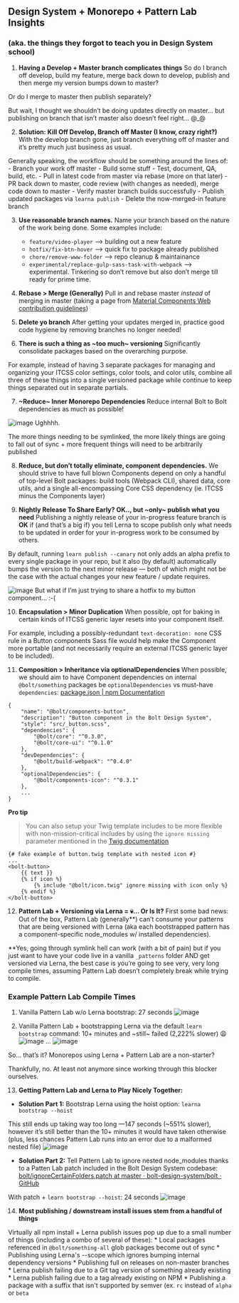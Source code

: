 
## **Design System + Monorepo + Pattern Lab Insights**
### (aka. the things they forgot to teach you in Design System school)

1. **Having a Develop + Master branch complicates things**
So do I branch off develop, build my feature, merge back down to develop, publish and then merge my version bumps down to master? 

Or do I merge to master then publish separately? 

But wait, I thought we shouldn’t be doing updates directly on master… but publishing on branch that isn’t master also doesn’t feel right… @_@

2. **Solution: Kill Off Develop, Branch off Master (I know, crazy right?)**
With the develop branch gone, just branch everything off of master and it’s pretty much just business as usual.

Generally speaking, the workflow should be something around the lines of: 
	- Branch your work off master
	- Build some stuff
	- Test, document, QA, build, etc.
	- Pull in latest code from master via rebase (more on that later)
	- PR back down to master, code review (with changes as needed), merge code down to master
	- Verify master branch builds successfully
	- Publish updated packages via `learna publish` 
	- Delete the now-merged-in feature branch

3. **Use reasonable branch names.**
Name your branch based on the nature of the work being done. Some examples include:
	* `feature/video-player` —> building out a new feature
	* `hotfix/fix-btn-hover` —> quick fix to package already published
	* `chore/remove-www-folder` —> repo cleanup & maintainance
	* `experimental/replace-gulp-sass-task-with-webpack`  —> experimental. Tinkering so don’t remove but also don’t merge till ready for prime time.
	
4. **Rebase > Merge (Generally)**
Pull in and rebase master *instead* of merging in master (taking a page from [Material Components Web contribution guidelines](https://github.com/material-components/material-components-web/blob/master/CONTRIBUTING.md#submitting-pull-requests))

5. **Delete yo branch** 
After getting your updates merged in, practice good code hygiene  by removing branches no longer needed!

6. **There is such a thing as ~too much~ versioning**
Significantly consolidate packages based on the overarching purpose. 

For example, instead of having 3 separate packages for managing and organizing your ITCSS color settings, color tools, and color utils, combine all three of these things into a single versioned package while continue to keep things separated out in separate partials.

7. **~Reduce~ Inner Monorepo Dependencies**
Reduce internal Bolt to Bolt dependencies as much as possible!

![image](https://user-images.githubusercontent.com/1617209/33673997-522d6aa8-da7c-11e7-963e-5ab52fdf21e4.png)
Ughhhh.

The more things needing to be symlinked, the more likely things are going to fall out of sync + more frequent things will need to be arbitrarily published

8. **Reduce, but don’t totally eliminate, component dependencies.** 
We should strive to have full blown Components depend on only a handful of top-level Bolt packages: build tools (Webpack CLI), shared data, core utils, and a single all-encompassing Core CSS dependency (ie. ITCSS minus the Components layer)

9. **Nightly Release To Share Early? OK.., but ~only~ publish what you need** 
Publishing a nightly release of your in-progress feature branch is **OK** if (and that’s a big if) you tell Lerna to scope publish only what needs to be updated in order for your in-progress work to be consumed by others.

By default, running `learn publish --canary` not only adds an alpha prefix to every single package in your repo, but it also (by default) automatically bumps the version to the next minor release — both of which might not be the case with the actual changes your new feature / update requires.

![image](https://user-images.githubusercontent.com/1617209/33674018-6289daee-da7c-11e7-8051-5194a4e189d8.png)
But what if I’m just trying to share a hotfix to my button component… :-(

10. **Encapsulation > Minor Duplication** 
When possible, opt for baking in certain kinds of ITCSS generic layer resets into your component itself. 

For example, including a possibly-redundant `text-decoration: none` CSS rule in a Button components Sass file would help make the Component more portable (and not necessarily require an external ITCSS generic layer to be included). 

11. **Composition > Inheritance via optionalDependencies** 
When possible, we should aim to have Component dependencies on internal `@bolt/something` packages be `optionalDependencies` vs must-have `dependencies`: [package.json | npm Documentation](https://docs.npmjs.com/files/package.json#optionaldependencies)

```
{
	"name": "@bolt/components-button",
	"description": "Button component in the Bolt Design System",
	"style": "src/_button.scss",
	"dependencies": {
		"@bolt/core": "^0.3.0",
		"@bolt/core-ui": "^0.1.0"
	},
	"devDependencies": {
		"@bolt/build-webpack": "^0.4.0"
	},
	"optionalDependencies": {
		"@bolt/components-icon": "^0.3.1"
	},
	...
}
```

**Pro tip**
> You can also setup your Twig template includes to be more flexible with non-mission-critical includes by using the `ignore missing` parameter mentioned in the [Twig documentation](https://twig.symfony.com/doc/2.x/tags/include.html)
```
{# fake example of button.twig template with nested icon #}
...
<bolt-button>
	{{ text }}
	{% if icon %}
		{% include "@bolt/icon.twig" ignore missing with icon only %}
	{% endif %}
</bolt-button>
```

12. **Pattern Lab + Versioning via Lerna = 💀… Or Is It?**
First some bad news: Out of the box, Pattern Lab (generally**) can’t consume your patterns that are being versioned with Lerna (aka each bootstrapped pattern has a component-specific node_modules w/ installed dependencies). 

**Yes, going through symlink hell can work (with a bit of pain) but if you just want to have your code live in a vanilla `_patterns` folder AND get versioned via Lerna, the best case is you’re going to see very, very long compile times, assuming Pattern Lab doesn’t completely break while trying to compile.

### Example Pattern Lab Compile Times

1. Vanilla Pattern Lab w/o Lerna bootstrap: 27 seconds
![image](https://user-images.githubusercontent.com/1617209/33674028-6b03f326-da7c-11e7-8c98-a4786e230cfe.png)

2. Vanilla Pattern Lab + bootstrapping Lerna via the default  `learn bootstrap` command: 10+ minutes and ~still~ failed (2,222% slower) 😩
![image](https://user-images.githubusercontent.com/1617209/33674047-769cc4ce-da7c-11e7-9657-31fd50211bee.png)
…
![image](https://user-images.githubusercontent.com/1617209/33674058-7cd726ae-da7c-11e7-8bce-a8f50e940548.png)

So… that’s it? Monorepos using Lerna + Pattern Lab are a non-starter?

Thankfully, no. At least not anymore since working through this blocker ourselves.

13. **Getting Pattern Lab and Lerna to Play Nicely Together:**

- **Solution Part 1:** Bootstrap Lerna using the hoist option: `learna bootstrap --hoist`

This still ends up taking way too long —147 seconds (~551% slower), however it’s still better than the 10+ minutes it would have taken otherwise (plus, less chances Pattern Lab runs into an error due to a malformed nested file)
![image](https://user-images.githubusercontent.com/1617209/33674066-82a60b9a-da7c-11e7-818c-5e8c5922f0c0.png)

- **Solution Part 2:** Tell Pattern Lab to ignore nested node_modules thanks to a Patten Lab patch included in the Bolt Design System codebase: [bolt/ignoreCertainFolders.patch at master · bolt-design-system/bolt · GitHub](https://github.com/bolt-design-system/bolt/blob/master/.patches/ignoreCertainFolders.patch)

With patch + `learn bootstrap --hoist`: 24 seconds 
![image](https://user-images.githubusercontent.com/1617209/33674078-8aab7a00-da7c-11e7-9b4a-d7e9442db7af.png)

14. **Most publishing / downstream install issues stem from a handful of things**

Virtually all npm install + Lerna publish issues pop up due to a small number of things (including a combo of several of these):
	* Local packages referenced in  `@bolt/something-all` glob packages become out of sync
	* Publishing using Lerna's --scope which ignores bumping internal dependency versions
	* Publishing full on releases on non-master branches
	* Lerna publish failing due to a Git tag version of something already existing
	* Lerna publish failing due to a tag already existing on NPM
	* Publishing a package with a suffix that isn't supported by semver (ex. `rc` instead of `alpha` or `beta`
